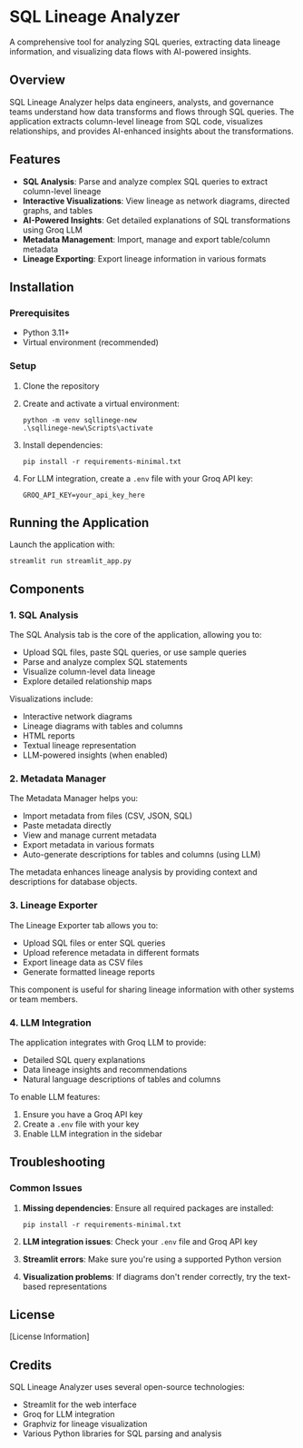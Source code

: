 # SQL Lineage Analyzer

A comprehensive tool for analyzing SQL queries, extracting data lineage information, and visualizing data flows with AI-powered insights.

## Overview

SQL Lineage Analyzer helps data engineers, analysts, and governance teams understand how data transforms and flows through SQL queries. The application extracts column-level lineage from SQL code, visualizes relationships, and provides AI-enhanced insights about the transformations.

## Features

- **SQL Analysis**: Parse and analyze complex SQL queries to extract column-level lineage
- **Interactive Visualizations**: View lineage as network diagrams, directed graphs, and tables
- **AI-Powered Insights**: Get detailed explanations of SQL transformations using Groq LLM
- **Metadata Management**: Import, manage and export table/column metadata
- **Lineage Exporting**: Export lineage information in various formats

## Installation

### Prerequisites

- Python 3.11+ 
- Virtual environment (recommended)

### Setup

1. Clone the repository
2. Create and activate a virtual environment:
   ```
   python -m venv sqllinege-new
   .\sqllinege-new\Scripts\activate
   ```
3. Install dependencies:
   ```
   pip install -r requirements-minimal.txt
   ```
   
4. For LLM integration, create a `.env` file with your Groq API key:
   ```
   GROQ_API_KEY=your_api_key_here
   ```

## Running the Application

Launch the application with:

```
streamlit run streamlit_app.py
```

## Components

### 1. SQL Analysis

The SQL Analysis tab is the core of the application, allowing you to:

- Upload SQL files, paste SQL queries, or use sample queries
- Parse and analyze complex SQL statements
- Visualize column-level data lineage
- Explore detailed relationship maps

Visualizations include:
- Interactive network diagrams
- Lineage diagrams with tables and columns
- HTML reports
- Textual lineage representation
- LLM-powered insights (when enabled)

### 2. Metadata Manager

The Metadata Manager helps you:

- Import metadata from files (CSV, JSON, SQL)
- Paste metadata directly
- View and manage current metadata
- Export metadata in various formats
- Auto-generate descriptions for tables and columns (using LLM)

The metadata enhances lineage analysis by providing context and descriptions for database objects.

### 3. Lineage Exporter

The Lineage Exporter tab allows you to:

- Upload SQL files or enter SQL queries
- Upload reference metadata in different formats
- Export lineage data as CSV files
- Generate formatted lineage reports

This component is useful for sharing lineage information with other systems or team members.

### 4. LLM Integration

The application integrates with Groq LLM to provide:

- Detailed SQL query explanations
- Data lineage insights and recommendations
- Natural language descriptions of tables and columns

To enable LLM features:
1. Ensure you have a Groq API key
2. Create a `.env` file with your key
3. Enable LLM integration in the sidebar

## Troubleshooting

### Common Issues

1. **Missing dependencies**: Ensure all required packages are installed:
   ```
   pip install -r requirements-minimal.txt
   ```

2. **LLM integration issues**: Check your `.env` file and Groq API key

3. **Streamlit errors**: Make sure you're using a supported Python version

4. **Visualization problems**: If diagrams don't render correctly, try the text-based representations

## License

[License Information]

## Credits

SQL Lineage Analyzer uses several open-source technologies:
- Streamlit for the web interface
- Groq for LLM integration
- Graphviz for lineage visualization
- Various Python libraries for SQL parsing and analysis 